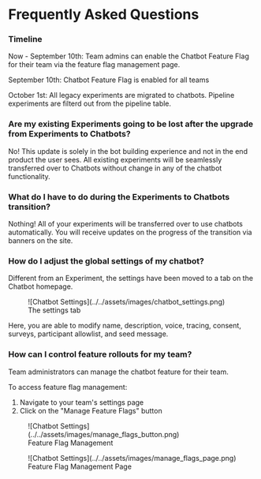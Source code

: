 # Frequently Asked Questions

### Timeline

Now - September 10th: Team admins can enable the Chatbot Feature Flag for their team via the feature flag management page.

September 10th: Chatbot Feature Flag is enabled for all teams

October 1st: All legacy experiments are migrated to chatbots. Pipeline experiments are filterd out from the pipeline table.



### Are my existing Experiments going to be lost after the upgrade from Experiments to Chatbots?
No! This update is solely in the bot building experience and not in the end product the user sees. All existing experiments will be seamlessly transferred over to Chatbots without change in any of the chatbot functionality.

### What do I have to do during the Experiments to Chatbots transition?
Nothing! All of your experiments will be transferred over to use chatbots automatically. You will receive updates on the progress of the transition via banners on the site.

### How do I adjust the global settings of my chatbot?
Different from an Experiment, the settings have been moved to a tab on the Chatbot homepage.
<figure markdown="span">
  ![Chatbot Settings](../../assets/images/chatbot_settings.png)
  <figcaption>The settings tab</figcaption>
</figure>
Here, you are able to modify name, description, voice, tracing, consent, surveys, participant allowlist, and seed message.

### How can I control feature rollouts for my team?
Team administrators can manage the chatbot feature for their team.

To access feature flag management:

1. Navigate to your team's settings page
2. Click on the "Manage Feature Flags" button

<figure markdown="span">
  ![Chatbot Settings](../../assets/images/manage_flags_button.png)
  <figcaption>Feature Flag Management</figcaption>
</figure>

<figure markdown="span">
  ![Chatbot Settings](../../assets/images/manage_flags_page.png)
  <figcaption>Feature Flag Management Page</figcaption>
</figure>
